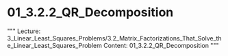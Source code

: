 # 01_3.2.2_QR_Decomposition

"""
Lecture: 3_Linear_Least_Squares_Problems/3.2_Matrix_Factorizations_That_Solve_the_Linear_Least_Squares_Problem
Content: 01_3.2.2_QR_Decomposition
"""

